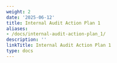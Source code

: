 ```yaml
---
weight: 2
date: '2025-06-12'
title: Internal Audit Action Plan 1
aliases:
- /docs/internal-audit-action-plan_1/
description: ''
linkTitle: Internal Audit Action Plan 1
type: docs
---
```


